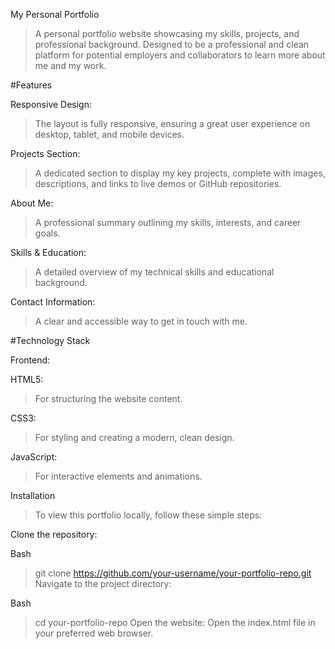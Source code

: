 My Personal Portfolio

> A personal portfolio website showcasing my skills, projects, and professional background. Designed to be a professional and clean platform for potential employers and collaborators to learn more about me and my work.

#Features

Responsive Design: 

> The layout is fully responsive, ensuring a great user experience on desktop, tablet, and mobile devices.

Projects Section:

> A dedicated section to display my key projects, complete with images, descriptions, and links to live demos or GitHub repositories.

About Me:

> A professional summary outlining my skills, interests, and career goals.

Skills & Education: 

> A detailed overview of my technical skills and educational background.

Contact Information:

> A clear and accessible way to get in touch with me.

#Technology Stack

Frontend:

HTML5:  
> For structuring the website content.

CSS3: 
> For styling and creating a modern, clean design.

JavaScript: 
> For interactive elements and animations.

Installation
> To view this portfolio locally, follow these simple steps:

Clone the repository:

Bash
> git clone https://github.com/your-username/your-portfolio-repo.git
Navigate to the project directory:

Bash

> cd your-portfolio-repo
Open the website:
> Open the index.html file in your preferred web browser.

